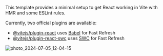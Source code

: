 
This template provides a minimal setup to get React working in Vite with HMR and some ESLint rules.

Currently, two official plugins are available:

- [@vitejs/plugin-react](https://github.com/vitejs/vite-plugin-react/blob/main/packages/plugin-react/README.md) uses [Babel](https://babeljs.io/) for Fast Refresh
- [@vitejs/plugin-react-swc](https://github.com/vitejs/vite-plugin-react-swc) uses [SWC](https://swc.rs/) for Fast Refresh

![photo_2024-07-05_12-04-15](https://github.com/UjjwalTiwari00/01020807222/assets/132606400/60c49bc5-77d1-4ee7-8175-fe277d51ce10)
